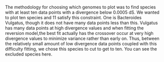 The methodology for choosing which genomes to plot was to find species with at least ten data points with a divergence below 0.0005 dS. We wanted to plot ten species and 11 satisfy this constraint. One is Bacteroides Vulgatus, though it does not have many data points less than this. Vulgatus has many data points at high divergence values and when fitting the reversion model,the best fit actually has the crossover occur at very high divergence values to minimize variance rather than early on. Thus, between the relatively small amount of low divergence data points coupled with this difficulty fitting, we chose this species to cut to get to ten. You can see the excluded species here.
